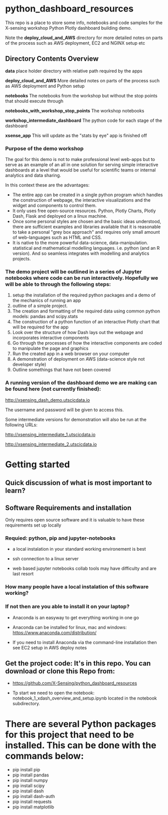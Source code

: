 # python_dashboard_resources

This repo is a place to store some info, notebooks and code samples for the X-sensing workshop Python Plotly dashboard building demo. 

Note the **deploy_cloud_and_AWS** directory for more detailed notes on parts of the process 
such as AWS deployment, EC2 and NGINX setup etc

##  Directory Contents Overview

**data** place holder directory with relative path required by the apps

**deploy_cloud_and_AWS** More detailed notes on parts of the process such as AWS deployment and Python setup

**notebooks** The notebooks from the workshop but without the stop points that should execute through

**notebooks_with_workshop_stop_points** The workshop notebooks

**workshop_intermediate_dashboard** The python code for each stage of the dashboard

**xsense_app** This will update as the "stats by eye" app is finished off





### Purpose of the demo workshop 

The goal for this demo is not to make  professional level web-apps but to serve as an example of an all in one solution for serving simple interactive dashboards at a level 
that would be useful for scientific teams or internal analytics and data sharing. 

In this context these are the advantages:

<ul>
<li> The entire app can be created in a single python program which handles the construction of webpage, the interactive visualizations and the widget and components to control them.
<li> It only uses free open-source resources. Python, Plotly Charts, Plotly Dash, Flask and deployed on a linux machine.
<li> Once some personal styles are chosen and the basic ideas understood, there are sufficient examples and libraries available that it is reasonable to take a personal "grey box approach" and requires only small amount of web-languages such as HTML and CSS.
<li> It is native to the more powerful data-science, data-manipulation. statistical and mathematical modelling languages. i.e. python (and an R version). And so seamless integrates with modelling and analytics projects.
</ul>

### The demo project will be outlined in a series of Jupyter notebooks where code can be run interactively. Hopefully we will be able to through the following steps:

<ol>
<li> setup the installation of the required python packages and a demo of the mechanics of running an app
<li> outline of a simple project. 
<li> The creation and formatting of the required data using common python models: pandas and scipy.stats
<li> The construction of a python function of an interactive Plotly chart that will be required for the app
<li> Look over the structure of how Dash lays out the webpage and incorporates interactive components
<li> Go through the processes of how the interactive components are coded to manipulate the page and graphics
<li> Run the created app in a web browser on your computer
<li> A demonstration of deployment on AWS (data-science style not developer style) 
<li> Outline somethings that have not been covered
</ol>


### A running version of the dashboard demo we are making can be found here (not currently finished):

http://xsensing_dash_demo.utscicdata.io

The username and password will be given to access this.

Some intermediate versions for demonstration will also be run at the following URLs:

http://xsensing_intermediate_1.utscicdata.io

http://xsensing_intermediate_2.utscicdata.io


# Getting started


## Quick discussion of what is most important to learn?


## Software Requirements and installation

Only requires open source software and it is valuable to have these requirements set up locally


### Requied: python, pip and jupyter-notebooks

- a local instalation in your standard working environement is best

- ssh connection to a linux server

- web based jupyter notebooks collab tools may have difficulty and are last resort


### How many people have a local instalation of this software working?


### If not then are you able to install it on your laptop?

- Anaconda is an easyway to get everything working in one go

- Anaconda can be installed for linux, mac and windows: https://www.anaconda.com/distribution/

- If you need to install  Anaconda via the command-line installation then see EC2 setup in  AWS deploy notes



## Get the project code: It's in this repo. You can download or clone this Repo from:

- https://github.com/X-Sensing/python_dashboard_resources

- Tp start we need to open the notebook: notebook_1_xdash_overview_and_setup.ipynb located in the notebook subdirectory.


# There are several  Python packages for this project that need to be installed. This can be done with the commands below:
<ul>
<li> pip install pip
<li> pip install pandas
<li> pip install numpy
<li> pip install scipy 
<li> pip install dash
<li> pip install dash-auth
<li> pip install requests
<li> pip install matplotlib
</ul>



